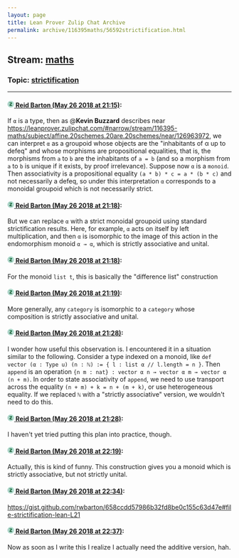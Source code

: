 ```yaml
---
layout: page
title: Lean Prover Zulip Chat Archive 
permalink: archive/116395maths/56592strictification.html
---
```


## Stream: [maths](index.html)
### Topic: [strictification](56592strictification.html)

---

#### [![Click to go to Zulip](../../assets/img/zulip2.png) Reid Barton (May 26 2018 at 21:15)](https://leanprover.zulipchat.com/#narrow/stream/116395-maths/topic/strictification/near/127137722):
If `α` is a type, then as @**Kevin Buzzard** describes near https://leanprover.zulipchat.com/#narrow/stream/116395-maths/subject/affine.20schemes.20are.20schemes/near/126963972, we can interpret `α` as a groupoid whose objects are the "inhabitants of α up to defeq" and whose morphisms are propositional equalities, that is, the morphisms from `a` to `b` are the inhabitants of `a = b` (and so a morphism from `a` to `b` is unique if it exists, by proof irrelevance).
Suppose now `α` is a `monoid`. Then associativity is a propositional equality `(a * b) * c = a * (b * c)` and not necessarily a defeq, so under this interpretation `α` corresponds to a monoidal groupoid which is not necessarily strict.

#### [![Click to go to Zulip](../../assets/img/zulip2.png) Reid Barton (May 26 2018 at 21:18)](https://leanprover.zulipchat.com/#narrow/stream/116395-maths/topic/strictification/near/127137817):
But we can replace `α` with a strict monoidal groupoid using standard strictification results. Here, for example, `α` acts on itself by left multiplication, and then `α` is isomorphic to the image of this action in the endomorphism monoid `α → α`, which is strictly associative and unital.

#### [![Click to go to Zulip](../../assets/img/zulip2.png) Reid Barton (May 26 2018 at 21:18)](https://leanprover.zulipchat.com/#narrow/stream/116395-maths/topic/strictification/near/127137818):
For the monoid `list t`, this is basically the "difference list" construction

#### [![Click to go to Zulip](../../assets/img/zulip2.png) Reid Barton (May 26 2018 at 21:19)](https://leanprover.zulipchat.com/#narrow/stream/116395-maths/topic/strictification/near/127137825):
More generally, any `category` is isomorphic to a `category` whose composition is strictly associative and unital.

#### [![Click to go to Zulip](../../assets/img/zulip2.png) Reid Barton (May 26 2018 at 21:28)](https://leanprover.zulipchat.com/#narrow/stream/116395-maths/topic/strictification/near/127138069):
I wonder how useful this observation is. I encountered it in a situation similar to the following. Consider a type indexed on a monoid, like `def vector (α : Type u) (n : ℕ) := { l : list α // l.length = n }`. Then `append` is an operation `{n m : nat} : vector α n → vector α m → vector α (n + m)`. In order to state associativity of `append`, we need to use transport across the equality `(n + m) + k = n + (m + k)`, or use heterogeneous equality.
If we replaced `ℕ` with a "strictly associative" version, we wouldn't need to do this.

#### [![Click to go to Zulip](../../assets/img/zulip2.png) Reid Barton (May 26 2018 at 21:28)](https://leanprover.zulipchat.com/#narrow/stream/116395-maths/topic/strictification/near/127138073):
I haven't yet tried putting this plan into practice, though.

#### [![Click to go to Zulip](../../assets/img/zulip2.png) Reid Barton (May 26 2018 at 22:19)](https://leanprover.zulipchat.com/#narrow/stream/116395-maths/topic/strictification/near/127139315):
Actually, this is kind of funny. This construction gives you a monoid which is strictly associative, but not strictly unital.

#### [![Click to go to Zulip](../../assets/img/zulip2.png) Reid Barton (May 26 2018 at 22:34)](https://leanprover.zulipchat.com/#narrow/stream/116395-maths/topic/strictification/near/127139698):
https://gist.github.com/rwbarton/658ccdd57986b32fd8be0c155c63d47e#file-strictification-lean-L21

#### [![Click to go to Zulip](../../assets/img/zulip2.png) Reid Barton (May 26 2018 at 22:37)](https://leanprover.zulipchat.com/#narrow/stream/116395-maths/topic/strictification/near/127139758):
Now as soon as I write this I realize I actually need the additive version, hah.

